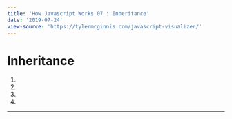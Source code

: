 ```yaml
---
title: 'How Javascript Works 07 : Inheritance'
date: '2019-07-24'
view-source: 'https://tylermcginnis.com/javascript-visualizer/'
---
```


# Inheritance

[//]: # '## Content'

1.
2.
3.
4.

---

<br/>
<br/>
<br/>
